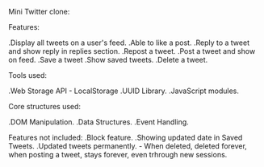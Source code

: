 Mini Twitter clone:

Features:

.Display all tweets on a user's feed.
.Able to like a post.
.Reply to a tweet and show reply in replies section.
.Repost a tweet.
.Post a tweet and show on feed.
.Save a tweet
.Show saved tweets.
.Delete a tweet.

Tools used:

.Web Storage API - LocalStorage
.UUID Library.
.JavaScript modules.


Core structures used:

.DOM Manipulation.
.Data Structures.
.Event Handling.


Features not included:
.Block feature.
.Showing updated date in Saved Tweets.
.Updated tweets permanently. - When deleted, deleted forever, when posting a tweet, stays forever, even trhrough new sessions.
